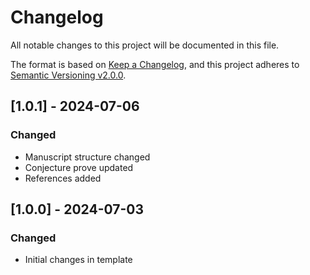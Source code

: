 # Changelog

All notable changes to this project will be documented in this file.

The format is based on [Keep a Changelog](https://keepachangelog.com/en/1.0.0/),
and this project adheres to [Semantic Versioning v2.0.0](https://semver.org/spec/v2.0.0.html).

## [1.0.1] - 2024-07-06

### Changed

- Manuscript structure changed
- Conjecture prove updated
- References added

## [1.0.0] - 2024-07-03

### Changed

- Initial changes in template
